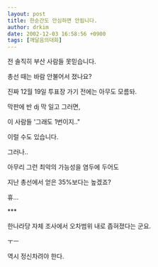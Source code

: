 ```yaml
---
layout: post
title: 한순간도 안심하면 안됩니다.
author: drkim
date: 2002-12-03 16:58:56 +0900
tags: [깨달음의대화]
---
```

전 솔직히 부산 사람들 못믿습니다.
  
총선 때는 바람 안불어서 졌나요?
  

  
진짜 12월 19일 투표장 가기 전에는 아무도 모름돠.
  
막판에 반 dj 막 일고 그러면,
  
이 사람들 '그래도 1번이지.."
  
이럴 수도 있습니다.
  

  
그러나..
  
아무리 그런 최악의 가능성을 염두에 두어도
  
지난 총선에서 얻은 35%보다는 높겠죠?
  

  
휴...
  

  

  

  
\***
  
한나라당 자체 조사에서 오차범위 내로 좁혀졌다는 군요.
  
ㅜㅡ
  
역시 정신차려야 한다.